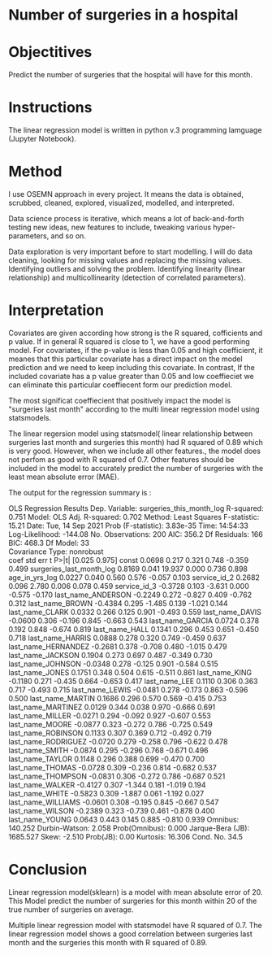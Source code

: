 # Number of surgeries in a hospital

# Objectitives

Predict the number of surgeries that the hospital will have for this month.

# Instructions

The linear regression model is written in python v.3 programming lamguage (Jupyter Notebook).

# Method

I use OSEMN approach in every project. It means the data is obtained, scrubbed, cleaned, explored, visualized, modelled, and interpreted.

Data science process is iterative, which means a lot of back-and-forth testing new ideas, new features to include, tweaking various hyper-parameters, and so on.

Data exploration is very important before to start modelling. I will do data cleaning, looking for missing values and replacing the missing values. Identifying outliers and solving the problem. Identifying linearity (linear relationship) and multicollinearity (detection of correlated parameters).

# Interpretation

Covariates are  given according how strong is the R squared, cofficients and p value. If in general R squared is close to 1, we have a good performing model. For covariates, if the p-value is less than 0.05 and high coefficient, it meanes that this particular covariate has a direct impact on the model prediction and we need to keep including this  covariate. In contrast, If the included covariate has a p value greater than 0.05 and low coeffieciet we can eliminate this particular coeffiecent form our prediction model.

The most significat coeffiecient that positively impact the model is "surgeries last month" according to the multi linear regression model using statsmodels.

The linear regersion model using statsmodel( linear relationship between surgeries last month and surgeries this month) had R squared of 0.89 which is very good. However, when we include all other features., the model does not perfom as good with R squared of 0.7. Other features should be included in the model to accurately predict the number of surgeries with the least mean absolute error (MAE).

The output for the regression summary is : 

OLS Regression Results
Dep. Variable:	surgeries_this_month_log	R-squared:	0.751
Model:	OLS	Adj. R-squared:	0.702
Method:	Least Squares	F-statistic:	15.21
Date:	Tue, 14 Sep 2021	Prob (F-statistic):	3.83e-35
Time:	14:54:33	Log-Likelihood:	-144.08
No. Observations:	200	AIC:	356.2
Df Residuals:	166	BIC:	468.3
Df Model:	33		
Covariance Type:	nonrobust		
coef	std err	t	P>|t|	[0.025	0.975]
const	0.0698	0.217	0.321	0.748	-0.359	0.499
surgeries_last_month_log	0.8169	0.041	19.937	0.000	0.736	0.898
age_in_yrs_log	0.0227	0.040	0.560	0.576	-0.057	0.103
service_id_2	0.2682	0.096	2.780	0.006	0.078	0.459
service_id_3	-0.3728	0.103	-3.631	0.000	-0.575	-0.170
last_name_ANDERSON	-0.2249	0.272	-0.827	0.409	-0.762	0.312
last_name_BROWN	-0.4384	0.295	-1.485	0.139	-1.021	0.144
last_name_CLARK	0.0332	0.266	0.125	0.901	-0.493	0.559
last_name_DAVIS	-0.0600	0.306	-0.196	0.845	-0.663	0.543
last_name_GARCIA	0.0724	0.378	0.192	0.848	-0.674	0.819
last_name_HALL	0.1341	0.296	0.453	0.651	-0.450	0.718
last_name_HARRIS	0.0888	0.278	0.320	0.749	-0.459	0.637
last_name_HERNANDEZ	-0.2681	0.378	-0.708	0.480	-1.015	0.479
last_name_JACKSON	0.1904	0.273	0.697	0.487	-0.349	0.730
last_name_JOHNSON	-0.0348	0.278	-0.125	0.901	-0.584	0.515
last_name_JONES	0.1751	0.348	0.504	0.615	-0.511	0.861
last_name_KING	-0.1180	0.271	-0.435	0.664	-0.653	0.417
last_name_LEE	0.1110	0.306	0.363	0.717	-0.493	0.715
last_name_LEWIS	-0.0481	0.278	-0.173	0.863	-0.596	0.500
last_name_MARTIN	0.1686	0.296	0.570	0.569	-0.415	0.753
last_name_MARTINEZ	0.0129	0.344	0.038	0.970	-0.666	0.691
last_name_MILLER	-0.0271	0.294	-0.092	0.927	-0.607	0.553
last_name_MOORE	-0.0877	0.323	-0.272	0.786	-0.725	0.549
last_name_ROBINSON	0.1133	0.307	0.369	0.712	-0.492	0.719
last_name_RODRIGUEZ	-0.0720	0.279	-0.258	0.796	-0.622	0.478
last_name_SMITH	-0.0874	0.295	-0.296	0.768	-0.671	0.496
last_name_TAYLOR	0.1148	0.296	0.388	0.699	-0.470	0.700
last_name_THOMAS	-0.0728	0.309	-0.236	0.814	-0.682	0.537
last_name_THOMPSON	-0.0831	0.306	-0.272	0.786	-0.687	0.521
last_name_WALKER	-0.4127	0.307	-1.344	0.181	-1.019	0.194
last_name_WHITE	-0.5823	0.309	-1.887	0.061	-1.192	0.027
last_name_WILLIAMS	-0.0601	0.308	-0.195	0.845	-0.667	0.547
last_name_WILSON	-0.2389	0.323	-0.739	0.461	-0.878	0.400
last_name_YOUNG	0.0643	0.443	0.145	0.885	-0.810	0.939
Omnibus:	140.252	Durbin-Watson:	2.058
Prob(Omnibus):	0.000	Jarque-Bera (JB):	1685.527
Skew:	-2.510	Prob(JB):	0.00
Kurtosis:	16.306	Cond. No.	34.5

# Conclusion

Linear regression model(sklearn) is a model with mean absolute error of 20. This Model predict the number of surgeries for this month within 20 of the true number of surgeries on average.

Multiple linear regression model with statsmodel have R squared of 0.7. The linear regression model shows a good correlation between surgeries last month and the surgeries this month with R squared of 0.89.
